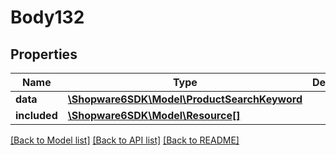 # Body132

## Properties
Name | Type | Description | Notes
------------ | ------------- | ------------- | -------------
**data** | [**\Shopware6SDK\Model\ProductSearchKeyword**](ProductSearchKeyword.md) |  | [optional] 
**included** | [**\Shopware6SDK\Model\Resource[]**](Resource.md) |  | [optional] 

[[Back to Model list]](../../README.md#documentation-for-models) [[Back to API list]](../../README.md#documentation-for-api-endpoints) [[Back to README]](../../README.md)

